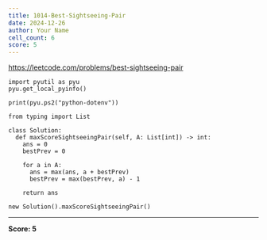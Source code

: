 ```yaml
---
title: 1014-Best-Sightseeing-Pair
date: 2024-12-26
author: Your Name
cell_count: 6
score: 5
---
```


https://leetcode.com/problems/best-sightseeing-pair


```
import pyutil as pyu
pyu.get_local_pyinfo()
```


```
print(pyu.ps2("python-dotenv"))
```


```
from typing import List
```


```
class Solution:
  def maxScoreSightseeingPair(self, A: List[int]) -> int:
    ans = 0
    bestPrev = 0

    for a in A:
      ans = max(ans, a + bestPrev)
      bestPrev = max(bestPrev, a) - 1

    return ans
```


```
new Solution().maxScoreSightseeingPair()
```


---
**Score: 5**